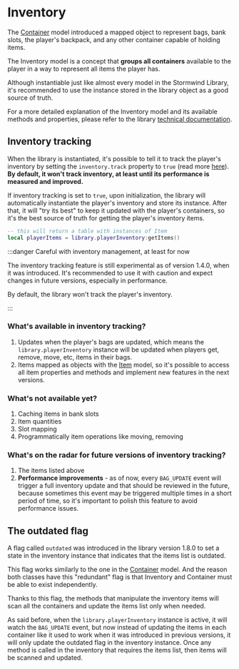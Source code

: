 # Inventory

The [Container](container) model introduced a mapped object to represent bags,
bank slots, the player's backpack, and any other container capable of holding
items.

The Inventory model is a concept that **groups all containers** available to 
the player in a way to represent all items the player has.

Although instantiable just like almost every model in the Stormwind Library,
it's recommended to use the instance stored in the library object as a good
source of truth.

For a more detailed explanation of the Inventory model and its available 
methods and properties, please refer to the library
[technical documentation](pathname:///lua-docs/classes/Models.Inventory.html).

## Inventory tracking

When the library is instantiated, it's possible to tell it to track the 
player's inventory by setting the `inventory.track` property to `true`
(read more [here](../core/addon-properties#inventory)). **By default, it won't
track inventory, at least until its performance is measured and improved.**

If inventory tracking is set to `true`, upon initialization, the library will 
automatically instantiate the player's inventory and store its instance. After 
that, it will "try its best" to keep it updated with the player's containers, 
so it's the best source of truth for getting the player's inventory items.

```lua
-- this will return a table with instances of Item
local playerItems = library.playerInventory:getItems()
```

:::danger Careful with inventory management, at least for now

The inventory tracking feature is still experimental as of version 1.4.0, when
it was introduced. It's recommended to use it with caution and expect changes
in future versions, especially in performance.

By default, the library won't track the player's inventory.

:::

### What's available in inventory tracking?

1. Updates when the player's bags are updated, which means the
`library.playerInventory` instance will be updated when players get, remove,
move, etc, items in their bags.
1. Items mapped as objects with the [Item](item) model, so it's possible to
access all item properties and methods and implement new features in the next
versions.

### What's not available yet?

1. Caching items in bank slots
1. Item quantities
1. Slot mapping
1. Programmatically item operations like moving, removing

### What's on the radar for future versions of inventory tracking?

1. The items listed above
1. **Performance improvements** - as of now, every `BAG_UPDATE` event will
trigger a full inventory update and that should be reviewed in the future,
because sometimes this event may be triggered multiple times in a short period
of time, so it's important to polish this feature to avoid performance issues.

## The outdated flag

A flag called `outdated` was introduced in the library version 1.8.0 to set a
state in the inventory instance that indicates that the items list is outdated.

This flag works similarly to the one in the
[Container](container#the-outdated-flag) model. And the reason both classes 
have this "redundant" flag is that Inventory and Container must be able to
exist independently.

Thanks to this flag, the methods that manipulate the inventory items will scan
all the containers and update the items list only when needed.

As said before, when the `library.playerInventory` instance is active, it will
watch the `BAG_UPDATE` event, but now instead of updating the items in each 
container like it used to work when it was introduced in previous versions, it 
will only update the outdated flag in the inventory instance. Once any method 
is called in the inventory that requires the items list, then items will be 
scanned and updated.